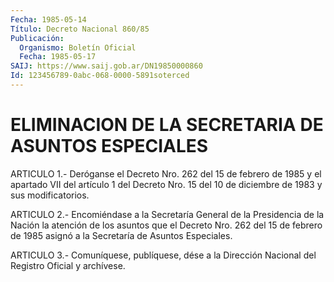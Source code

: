 ```yaml
---
Fecha: 1985-05-14
Título: Decreto Nacional 860/85
Publicación:
  Organismo: Boletín Oficial
  Fecha: 1985-05-17
SAIJ: https://www.saij.gob.ar/DN19850000860
Id: 123456789-0abc-068-0000-5891soterced
---
```

# ELIMINACION DE LA SECRETARIA DE ASUNTOS ESPECIALES

<a id="1"></a>
ARTICULO  1.-  Deróganse  el  Decreto Nro. 262 del 15 de febrero de 1985 y el apartado VII del artículo  1  del  Decreto Nro. 15 del 10 de diciembre de 1983 y sus modificatorios.

<a id="2"></a>
ARTICULO 2.- Encomiéndase a la Secretaría General de la Presidencia  de la Nación la atención de los asuntos que el Decreto Nro. 262 del 15  de  febrero  de  1985  asignó  a  la Secretaría de Asuntos Especiales.

<a id="3"></a>
ARTICULO  3.- Comuníquese, publíquese, dése a la Dirección Nacional del Registro Oficial y archívese.